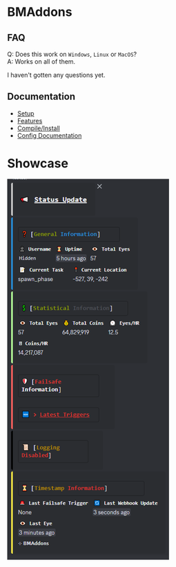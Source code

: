# BMAddons

## FAQ
Q: Does this work on `Windows`, `Linux` or `MacOS`?\
A: Works on all of them.

I haven't gotten any questions yet.

## Documentation
 - [Setup](docs/setup.md)
 - [Features](docs/features.md)
 - [Compile/Install](docs/compile.md)
 - [Config Documentation](docs/config.md)

# Showcase

![image](docs/assets/bmastatus.png)
